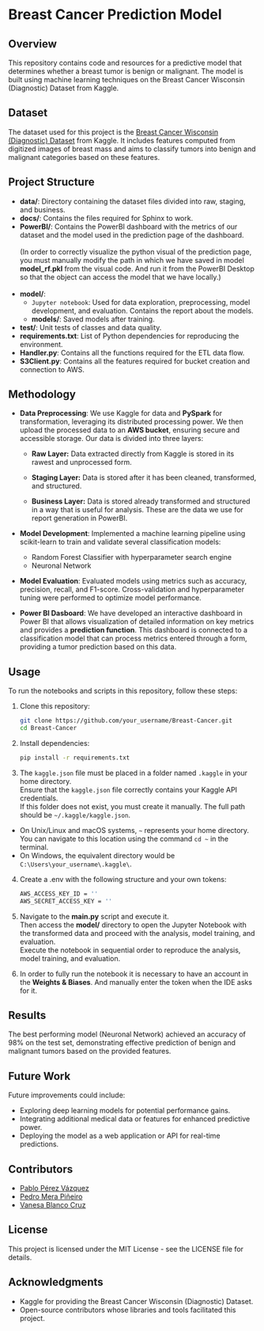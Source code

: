 # Breast Cancer Prediction Model

## Overview
This repository contains code and resources for a predictive model that determines whether a breast tumor is benign or malignant. The model is built using machine learning techniques on the Breast Cancer Wisconsin (Diagnostic) Dataset from Kaggle.

## Dataset
The dataset used for this project is the [Breast Cancer Wisconsin (Diagnostic) Dataset](https://www.kaggle.com/datasets/uciml/breast-cancer-wisconsin-data) from Kaggle. It includes features computed from digitized images of breast mass and aims to classify tumors into benign and malignant categories based on these features.

## Project Structure
- **data/**: Directory containing the dataset files divided into raw, staging, and business.
- **docs/**: Contains the files required for Sphinx to work.
- **PowerBI/**: Contains the PowerBI dashboard with the metrics of our dataset and the model used in the prediction page of the dashboard.<br><br>
(In order to correctly visualize the python visual of the prediction page, you must manually modify the path in which we have saved in model **model_rf.pkl** from the visual code. And run it from the PowerBI Desktop so that the object can access the model that we have locally.)<br><br>
- **model/**:
  - `Jupyter notebook`: Used for data exploration, preprocessing, model development, and evaluation. Contains the report about the models.
  - **models/**: Saved models after training.
- **test/**: Unit tests of classes and data quality.
- **requirements.txt**: List of Python dependencies for reproducing the environment.
- **Handler.py**: Contains all the functions required for the ETL data flow.
- **S3Client.py**: Contains all the features required for bucket creation and connection to AWS.

## Methodology
- **Data Preprocessing**: We use Kaggle for data and **PySpark** for transformation, leveraging its distributed processing power. We then upload the processed data to an **AWS bucket**, ensuring secure and accessible storage. Our data is divided into three layers:
    - **Raw Layer:**
  Data extracted directly from Kaggle is stored in its rawest and unprocessed form.

  - **Staging Layer:**
  Data is stored after it has been cleaned, transformed, and structured.

  - **Business Layer:**
  Data is stored already transformed and structured in a way that is useful for analysis. These are the data we use for report generation in PowerBI.

- **Model Development**: Implemented a machine learning pipeline using scikit-learn to train and validate several classification models:
  - Random Forest Classifier with hyperparameter search engine
  - Neuronal Network
- **Model Evaluation**: Evaluated models using metrics such as accuracy, precision, recall, and F1-score. Cross-validation and hyperparameter tuning were performed to optimize model performance.
- **Power BI Dasboard**: We have developed an interactive dashboard in Power BI that allows visualization of detailed information on key metrics and provides a **prediction function**. This dashboard is connected to a classification model that can process metrics entered through a form, providing a tumor prediction based on this data.

## Usage
To run the notebooks and scripts in this repository, follow these steps:
1. Clone this repository:
   ```bash
   git clone https://github.com/your_username/Breast-Cancer.git
   cd Breast-Cancer

2. Install dependencies:
   ```bash
   pip install -r requirements.txt

3. The `kaggle.json` file must be placed in a folder named `.kaggle` in your home directory.<br>Ensure that the `kaggle.json` file correctly contains your Kaggle API credentials.<br>If this folder does not exist, you must create it manually. The full path should be `~/.kaggle/kaggle.json`.

- On Unix/Linux and macOS systems, `~` represents your home directory. You can navigate to this location using the command `cd ~` in the terminal.
- On Windows, the equivalent directory would be `C:\Users\your_username\.kaggle\`.

4. Create a .env with the following structure and your own tokens:
   ```bash
   AWS_ACCESS_KEY_ID = ''
   AWS_SECRET_ACCESS_KEY = ''
   
5. Navigate to the **main.py** script and execute it.<br>
Then access the **model/** directory to open the Jupyter Notebook with the transformed data and proceed with the analysis, model training, and evaluation.<br>
Execute the notebook in sequential order to reproduce the analysis, model training, and evaluation.

6. In order to fully run the notebook it is necessary to have an account in the **Weights & Biases**. And manually enter the token when the IDE asks for it.

## Results

The best performing model (Neuronal Network) achieved an accuracy of 98% on the test set, demonstrating effective prediction of benign and malignant tumors based on the provided features.

## Future Work

Future improvements could include:
- Exploring deep learning models for potential performance gains.
- Integrating additional medical data or features for enhanced predictive power.
- Deploying the model as a web application or API for real-time predictions.

## Contributors

- [Pablo Pérez Vázquez](https://github.com/Panapv)
- [Pedro Mera Piñeiro](https://github.com/merpinped)
- [Vanesa Blanco Cruz](https://github.com/blacruvan)

## License

This project is licensed under the MIT License - see the LICENSE file for details.

## Acknowledgments

- Kaggle for providing the Breast Cancer Wisconsin (Diagnostic) Dataset.
- Open-source contributors whose libraries and tools facilitated this project.
